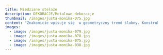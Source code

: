 ```yaml
---
title: Miedziane stelaże
description: DEKORACJE/Metalowe dekoracje
thumbnail: /images/justa-monika-075.jpg
content: "Znakomicie wpisuje się  w geometryczny trend ślubny. Konstrukcja z rurek w kształcie prostokąta, ozdobiona kwiatami tworzy proste i piękne miejsce ceremonii. Jest to również świetny pomysł na oryginalny plan rozmieszczenia gości w sali weselnej.\r\n\n\r\n\n•\tmateriał:  konstrukcja wykonana z miedzianych rur o średnicy 18mm\r\n\n•\twymiary:  (1) duży: 200 cm wys. x 180 cm szer. x 50 cm głęb.\r\n\n\\    (2) mały: 200cm wys. x 125cm szer. x 50cm głęb. \r\n\n•\telementy aranżacji : konstrukcja miedziana, aranżacja nie zawiera kompozycji kwiatowej\r\n\n•\tdostępna ilość: 2  (jeden duży, jeden mały)\r\n\n•\tcena wypożyczenia: 400 zł (duży), 300zł (mały)\r\n\n•\tstyl: nowoczesny\r\n\n•\ttransport na terenie Wrocławia - gratis, poza terenem Wrocławia wyceniany jest indywidualnie\r\n\n•\tistnieje możliwość odbioru osobistego\r\n\n•\tsprawdź dostępność w kalendarzu i dokonaj wstępnej rezerwacji\r\n\n•\twięcej  informacji znajdziesz w zakładce JAK DZIAŁAMY"
images:
  - image: /images/justa-monika-079.jpg
  - image: /images/justa-monika-078.jpg
  - image: /images/justa-monika-075.jpg
  - image: /images/justa-monika-038.jpg
---
```


